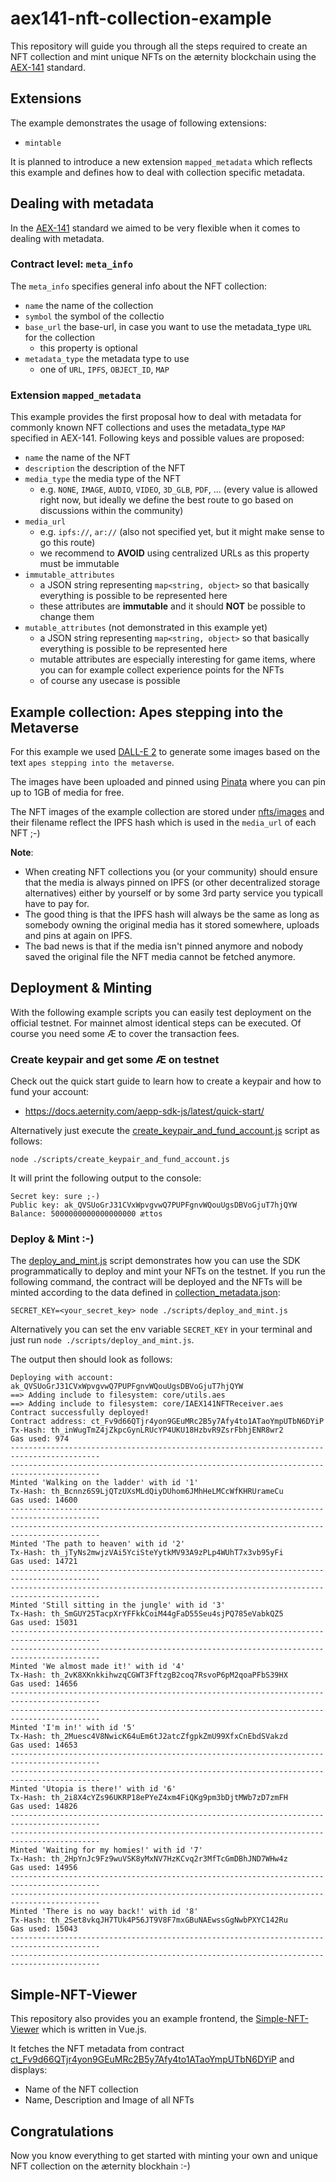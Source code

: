 # aex141-nft-collection-example

This repository will guide you through all the steps required to create an NFT collection and mint unique NFTs on the æternity blockchain using the [AEX-141](https://github.com/aeternity/AEXs/blob/master/AEXS/aex-141.md) standard.

## Extensions

The example demonstrates the usage of following extensions:
- `mintable`

It is planned to introduce a new extension `mapped_metadata` which reflects this example and defines how to deal with collection specific metadata.

## Dealing with metadata

In the [AEX-141](https://github.com/aeternity/AEXs/blob/master/AEXS/aex-141.md) standard we aimed to be very flexible when it comes to dealing with metadata.

### Contract level: `meta_info`

The `meta_info` specifies general info about the NFT collection:

- `name` the name of the collection
- `symbol` the symbol of the collectio
- `base_url` the base-url, in case you want to use the metadata_type `URL` for the collection
    - this property is optional
- `metadata_type` the metadata type to use
    - one of `URL`, `IPFS`, `OBJECT_ID`, `MAP`

### Extension `mapped_metadata`
This example provides the first proposal how to deal with metadata for commonly known NFT collections and uses the metadata_type `MAP` specified in AEX-141. Following keys and possible values are proposed:

- `name` the name of the NFT
- `description` the description of the NFT
- `media_type` the media type of the NFT
    - e.g. `NONE`, `IMAGE`, `AUDIO`, `VIDEO`, `3D_GLB`, `PDF`, ... (every value is allowed right now, but ideally we define the best route to go based on discussions within the community)
- `media_url`
    - e.g. `ipfs://`, `ar://` (also not specified yet, but it might make sense to go this route)
    - we recommend to **AVOID** using centralized URLs as this property must be immutable
- `immutable_attributes`
    - a JSON string representing `map<string, object>` so that basically everything is possible to be represented here
    - these attributes are **immutable** and it should **NOT** be possible to change them
- `mutable_attributes` (not demonstrated in this example yet)
    - a JSON string representing `map<string, object>` so that basically everything is possible to be represented here
    - mutable attributes are especially interesting for game items, where you can for example collect experience points for the NFTs
    - of course any usecase is possible

## Example collection: Apes stepping into the Metaverse

For this example we used [DALL-E 2](https://openai.com/dall-e-2) to generate some images based on the text `apes stepping into the metaverse`.

The images have been uploaded and pinned using [Pinata](https://www.pinata.cloud) where you can pin up to 1GB of media for free.

The NFT images of the example collection are stored under [nfts/images](./nfts/images) and their filename reflect the IPFS hash which is used in the `media_url` of each NFT ;-)

**Note**:

- When creating NFT collections you (or your community) should ensure that the media is always pinned on IPFS (or other decentralized storage alternatives) either by yourself or by some 3rd party service you typicall have to pay for.
- The good thing is that the IPFS hash will always be the same as long as somebody owning the original media has it stored somewhere, uploads and pins at again on IPFS.
- The bad news is that if the media isn't pinned anymore and nobody saved the original file the NFT media cannot be fetched anymore.

## Deployment & Minting

With the following example scripts you can easily test deployment on the official testnet. For mainnet almost identical steps can be executed. Of course you need some Æ to cover the transaction fees.

### Create keypair and get some Æ on testnet
Check out the quick start guide to learn how to create a keypair and how to fund your account:

- https://docs.aeternity.com/aepp-sdk-js/latest/quick-start/

Alternatively just execute the [create_keypair_and_fund_account.js](./scripts/create_keypair_and_fund_account.js) script as follows:

`node ./scripts/create_keypair_and_fund_account.js`

It will print the following output to the console:

```
Secret key: sure ;-)
Public key: ak_QVSUoGrJ31CVxWpvgvwQ7PUPFgnvWQouUgsDBVoGjuT7hjQYW
Balance: 5000000000000000000 ættos
```

### Deploy & Mint :-)
The [deploy_and_mint.js](./scripts/deploy_and_mint.js) script demonstrates how you can use the SDK programmatically to deploy and mint your NFTs on the testnet. If you run the following command, the contract will be deployed and the NFTs will be minted according to the data defined in [collection_metadata.json](./nfts/collection_metadata.json):

`SECRET_KEY=<your_secret_key> node ./scripts/deploy_and_mint.js`

Alternatively you can set the env variable `SECRET_KEY` in your terminal and just run `node ./scripts/deploy_and_mint.js`.

The output then should look as follows:

```
Deploying with account: ak_QVSUoGrJ31CVxWpvgvwQ7PUPFgnvWQouUgsDBVoGjuT7hjQYW
==> Adding include to filesystem: core/utils.aes
==> Adding include to filesystem: core/IAEX141NFTReceiver.aes
Contract successfully deployed!
Contract address: ct_Fv9d66QTjr4yon9GEuMRc2B5y7Afy4to1ATaoYmpUTbN6DYiP
Tx-Hash: th_inWugTmZ4jZkpcGynLRUcYP4UKU18HzbvR9ZsrFbhjENR8wr2
Gas used: 974
------------------------------------------------------------------------------------------
------------------------------------------------------------------------------------------
Minted 'Walking on the ladder' with id '1'
Tx-Hash: th_Bcnnz6S9LjQTzUXsMLdQiyDUhom6JMhHeLMCcWfKHRUrameCu
Gas used: 14600
------------------------------------------------------------------------------------------
------------------------------------------------------------------------------------------
Minted 'The path to heaven' with id '2'
Tx-Hash: th_jTyNs2mwjzVAi5YciSteYytkMV93A9zPLp4WUhT7x3vb95yFi
Gas used: 14721
------------------------------------------------------------------------------------------
------------------------------------------------------------------------------------------
Minted 'Still sitting in the jungle' with id '3'
Tx-Hash: th_SmGUY25TacpXrYFFkkCoiM44gFaD55Seu4sjPQ785eVabkQZ5
Gas used: 15031
------------------------------------------------------------------------------------------
------------------------------------------------------------------------------------------
Minted 'We almost made it!' with id '4'
Tx-Hash: th_2vK8XKnkkihwzqCGWT3FftzgB2coq7RsvoP6pM2qoaPFbS39HX
Gas used: 14656
------------------------------------------------------------------------------------------
------------------------------------------------------------------------------------------
Minted 'I'm in!' with id '5'
Tx-Hash: th_2Muesc4V8NwicK64uEm6tJ2atcZfgpkZmU99XfxCnEbdSVakzd
Gas used: 14653
------------------------------------------------------------------------------------------
------------------------------------------------------------------------------------------
Minted 'Utopia is there!' with id '6'
Tx-Hash: th_2i8X4cYZs96UKRP18ePYeZ4xm4FiQKg9pm3bDjtMWb7zD7zmFH
Gas used: 14826
------------------------------------------------------------------------------------------
------------------------------------------------------------------------------------------
Minted 'Waiting for my homies!' with id '7'
Tx-Hash: th_2HpYnJc9Fz9wuVSK8yMxNV7HzKCvq2r3MfTcGmDBhJND7WHw4z
Gas used: 14956
------------------------------------------------------------------------------------------
------------------------------------------------------------------------------------------
Minted 'There is no way back!' with id '8'
Tx-Hash: th_2Set8vkqJH7TUk4P56JT9V8F7mxGBuNAEwssGgNwbPXYC142Ru
Gas used: 15043
------------------------------------------------------------------------------------------
------------------------------------------------------------------------------------------
```

## Simple-NFT-Viewer
This repository also provides you an example frontend, the [Simple-NFT-Viewer](./simple-nft-viewer) which is written in Vue.js.

It fetches the NFT metadata from contract [ct_Fv9d66QTjr4yon9GEuMRc2B5y7Afy4to1ATaoYmpUTbN6DYiP](https://explorer.testnet.aeternity.io/contracts/transactions/ct_Fv9d66QTjr4yon9GEuMRc2B5y7Afy4to1ATaoYmpUTbN6DYiP) and displays:
 - Name of the NFT collection
 - Name, Description and Image of all NFTs

## Congratulations
Now you know everything to get started with minting your own and unique NFT collection on the æternity blockhain :-)